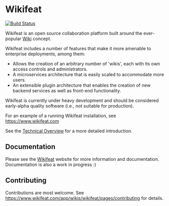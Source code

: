 
Wikifeat   
========

[![Build Status](https://travis-ci.org/rhinoman/wikifeat.svg?branch=master)](https://travis-ci.org/rhinoman/wikifeat)


Wikifeat is an open source collaboration platform built around the ever-popular [Wiki](http://wikipedia.org/wiki/Wiki) concept.

Wikifeat includes a number of features that make it more amenable to enterprise deployments, among them:

- Allows the creation of an arbitrary number of 'wikis', each with its own access controls and administrators.
- A microservices architecture that is easily scaled to accommodate more users.
- An extensible plugin architecture that enables the creation of new backend services as well as front-end functionality.

Wikifeat is currently under heavy development and should be considered early-alpha quality software (i.e., not suitable for production).  

For an example of a running Wikifeat installation, see https://www.wikifeat.com

See the [Technical Overview][1] for a more detailed introduction.

Documentation
-------------

Please see the [Wikifeat](https://www.wikifeat.com) website for more information and documentation.  Documentation is also a work in progress :)

Contributing
------------

Contributions are most welcome.  See https://www.wikifeat.com/app/wikis/wikifeat/pages/contributing for details.

  [1]: https://www.wikifeat.com/app/wikis/wikifeat/pages/technical-overview
